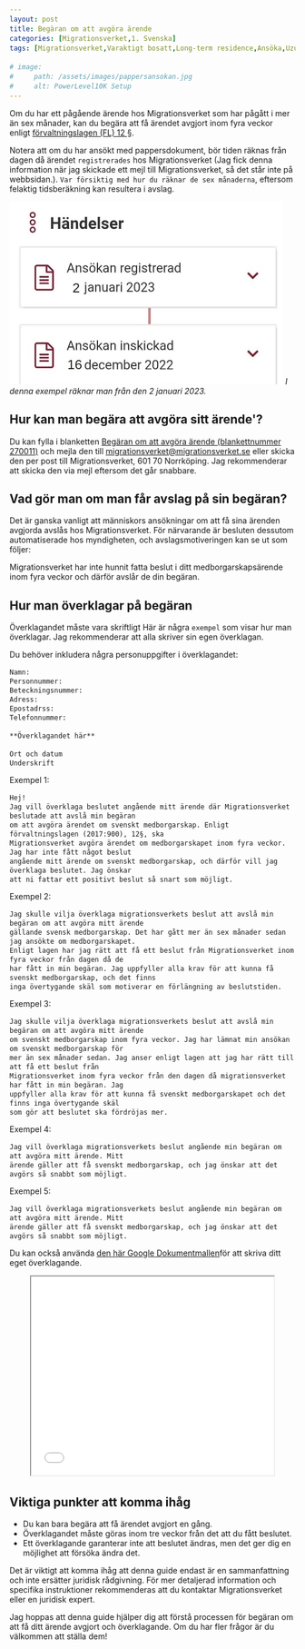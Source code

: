 ```yaml
---
layout: post
title: Begäran om att avgöra ärende
categories: [Migrationsverket,1. Svenska]
tags: [Migrationsverket,Varaktigt bosatt,Long-term residence,Ansöka,Uzun Süreli İkamet,Izin tinggal jangka panjang, Överklaga begäran om att avgöra ärende, Begäran omatt avgöra ärende]

# image:
#     path: /assets/images/pappersansokan.jpg
#     alt: PowerLevel10K Setup 
---
```


Om du har ett pågående ärende hos Migrationsverket som har pågått i mer än sex månader, kan du begära att få ärendet avgjort inom fyra veckor enligt <a href="https://lagen.nu/2017:900#P12S1" target="_blank">förvaltningslagen (FL) 12 §</a>.

Notera att om du har ansökt med pappersdokument, bör tiden räknas från dagen då ärendet `registrerades` hos Migrationsverket (Jag fick denna information när jag skickade ett mejl till Migrationsverket, så det står inte på webbsidan.). `Var försiktig med hur du räknar de sex månaderna`, eftersom felaktig tidsberäkning kan resultera i avslag.

![Desktop View](/assets/website-files/Migrationsverket/begaran/pappersansokan.jpg)
_I denna exempel räknar man från den 2 januari 2023._

## Hur kan man begära att avgöra sitt ärende'?
Du kan fylla i blanketten <a href="https://www.migrationsverket.se/download/18.1ef19f6e163f45d340aa51/1682667588314/270011_Begaran_avgora_arende_sv.pdf" target="_blank">Begäran om att avgöra ärende (blankettnummer 270011)</a> och mejla den till migrationsverket@migrationsverket.se eller skicka den per post till Migrationsverket, 601 70 Norrköping. Jag rekommenderar att skicka den via mejl eftersom det går snabbare.

## Vad gör man om man får avslag på sin begäran?
Det är ganska vanligt att människors ansökningar om att få sina ärenden avgjorda avslås hos Migrationsverket. För närvarande är besluten dessutom automatiserade hos myndigheten, och avslagsmotiveringen kan se ut som följer:

Migrationsverket har inte hunnit fatta beslut i ditt medborgarskapsärende inom fyra veckor och därför avslår de din begäran.

## Hur man överklagar på begäran

Överklagandet måste vara skriftligt
Här är några ``exempel`` som visar hur man överklagar. Jag rekommenderar att alla skriver sin egen överklagan.

Du behöver inkludera några personuppgifter i överklagandet:
```
Namn:
Personnummer:
Beteckningsnummer:
Adress:
Epostadrss:
Telefonnummer:

**Överklagandet här**

Ort och datum
Underskrift
```

Exempel 1:
```
Hej!
Jag vill överklaga beslutet angående mitt ärende där Migrationsverket beslutade att avslå min begäran 
om att avgöra ärendet om svenskt medborgarskap. Enligt förvaltningslagen (2017:900), 12§, ska 
Migrationsverket avgöra ärendet om medborgarskapet inom fyra veckor. Jag har inte fått något beslut 
angående mitt ärende om svenskt medborgarskap, och därför vill jag överklaga beslutet. Jag önskar 
att ni fattar ett positivt beslut så snart som möjligt.
```

Exempel 2:
```
Jag skulle vilja överklaga migrationsverkets beslut att avslå min begäran om att avgöra mitt ärende 
gällande svensk medborgarskap. Det har gått mer än sex månader sedan jag ansökte om medborgarskapet. 
Enligt lagen har jag rätt att få ett beslut från Migrationsverket inom fyra veckor från dagen då de 
har fått in min begäran. Jag uppfyller alla krav för att kunna få svenskt medborgarskap, och det finns 
inga övertygande skäl som motiverar en förlängning av beslutstiden.
```

Exempel 3:
```
Jag skulle vilja överklaga migrationsverkets beslut att avslå min begäran om att avgöra mitt ärende 
om svenskt medborgarskap inom fyra veckor. Jag har lämnat min ansökan om svenskt medborgarskap för 
mer än sex månader sedan. Jag anser enligt lagen att jag har rätt till att få ett beslut från 
Migrationsverket inom fyra veckor från den dagen då migrationsverket har fått in min begäran. Jag 
uppfyller alla krav för att kunna få svenskt medborgarskapet och det finns inga övertygande skäl 
som gör att beslutet ska fördröjas mer.
```

Exempel 4:
```
Jag vill överklaga migrationsverkets beslut angående min begäran om att avgöra mitt ärende. Mitt 
ärende gäller att få svenskt medborgarskap, och jag önskar att det avgörs så snabbt som möjligt.
```

Exempel 5:
```
Jag vill överklaga migrationsverkets beslut angående min begäran om att avgöra mitt ärende. Mitt 
ärende gäller att få svenskt medborgarskap, och jag önskar att det avgörs så snabbt som möjligt.
```

Du kan också använda <a href="https://docs.google.com/document/d/1FvlfHhnHkqY-kF6_e9bGsVaJ94fUgvfaB1J4xAglu_E/edit?usp=sharing" target="_blank">den här Google Dokumentmallen</a>för att skriva ditt eget överklagande.

<div>
<center><iframe allow="autoplay" height="350" src="//docs.google.com/document/d/1FvlfHhnHkqY-kF6_e9bGsVaJ94fUgvfaB1J4xAglu_E/preview" width="85%"></iframe> </center> 
</div>

## Viktiga punkter att komma ihåg
- Du kan bara begära att få ärendet avgjort en gång.
- Överklagandet måste göras inom tre veckor från det att du fått beslutet.
- Ett överklagande garanterar inte att beslutet ändras, men det ger dig en möjlighet att försöka ändra det.

Det är viktigt att komma ihåg att denna guide endast är en sammanfattning och inte ersätter juridisk rådgivning. För mer detaljerad information och specifika instruktioner rekommenderas att du kontaktar Migrationsverket eller en juridisk expert.

Jag hoppas att denna guide hjälper dig att förstå processen för begäran om att få ditt ärende avgjort och överklagande. Om du har fler frågor är du välkommen att ställa dem!



<!-- 

<iframe allow="autoplay" height="350" src="//docs.google.com/document/d/1Bn1NQgADnIwM9dPie2o95stzyZlSfMLpTgpeCfrm36I/preview" width="640"></iframe> -->

<!-- https://drive.google.com/file/d/19bpse0kTEoheNtzf2ftq0L-USB1bE2A1/view?usp=drive_link

https://drive.google.com/uc?export=view&id=19bpse0kTEoheNtzf2ftq0L-USB1bE2A1 -->

<!-- ![Desktop View](/assets/website-files/Migrationsverket/begaran/pappersansokan.jpg) -->

<!-- <center> <iframe allow="autoplay" height="322" src="/assets/website-files/Migrationsverket/begaran/pappersansokan.jpg" width="482"></iframe> </center>  -->
<!-- <div>
<center><iframe allow="autoplay" height="350" src="//docs.google.com/document/d/1FvlfHhnHkqY-kF6_e9bGsVaJ94fUgvfaB1J4xAglu_E/preview" width="85%"></iframe> </center> 
</div> -->

<!-- <img src="https://raw.githubusercontent.com/mehmetasim35/mehmetasim35.github.io/main/assets/website-files/Migrationsverket/begaran/pappersansokan.png" alt="IMG_4627" style="zoom:30%;" /> -->
